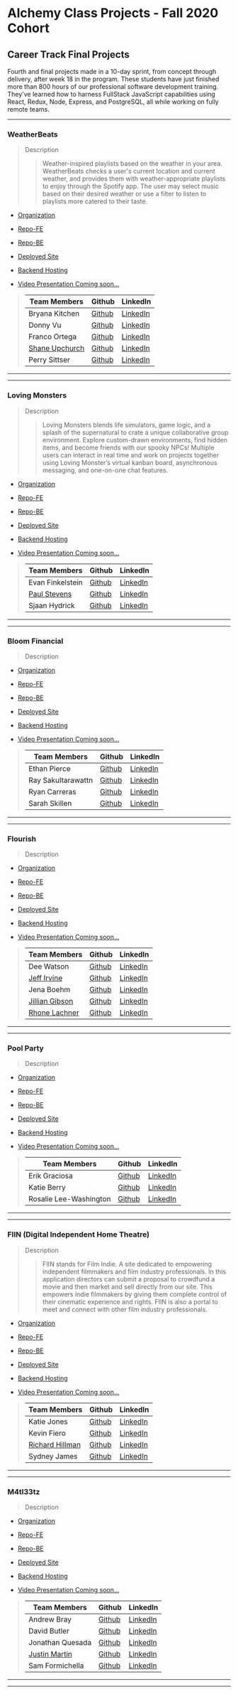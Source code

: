# Alchemy Class Projects - Fall 2020 Cohort

## Career Track Final Projects

Fourth and final projects made in a 10-day sprint, from concept through delivery, after week 18 in the program.  These students have just finished more than 800 hours of our professional software development training. They've learned how to harness FullStack JavaScript capabilities using React, Redux, Node, Express, and PostgreSQL, all while working on fully remote teams.
___
### WeatherBeats

> Description 
>> Weather-inspired playlists based on the weather in your area. WeatherBeats checks a user's current location and current weather, and provides them with weather-appropriate playlists to enjoy through the Spotify app.  The user may select music based on their desired weather or use a filter to listen to playlists more catered to their taste.

* [Organization](https://github.com/WeatherBeats)

* [Repo-FE](https://github.com/WeatherBeats/WeatherBeats-frontend)

* [Repo-BE](https://github.com/WeatherBeats/WeatherBeats-server)

* [Deployed Site](https://weatherbeats.netlify.app/)

* [Backend Hosting](https://weatherbeats.herokuapp.com/)

* [Video Presentation Coming soon...]()

>| Team Members  | Github  | LinkedIn  |
>|---|---|---|
>| Bryana Kitchen |  [Github](https://github.com/bryanakitchen)  |  [LinkedIn](https://www.linkedin.com/in/bryanakitchen/)  |
>| Donny Vu |  [Github](https://github.com/DonnyLVu)  |  [LinkedIn](https://www.linkedin.com/in/donnylvu/)  |
>| Franco Ortega |  [Github](https://github.com/franco-ortega)  |  [LinkedIn](https://www.linkedin.com/in/francoortega/)  |
>|  [Shane Upchurch](https://shane-upchurch.netlify.app/)| [Github](https://github.com/ShaneUP1)   | [LinkedIn](https://www.linkedin.com/in/shaneupchurch/)   |
>|  Perry Sittser | [Github](https://github.com/sittserp)   | [LinkedIn](https://www.linkedin.com/in/sittserp/)   |

___
___
### Loving Monsters

> Description 
>>Loving Monsters blends life simulators, game logic, and a splash of the supernatural to crate a unique collaborative group environment. Explore custom-drawn environments, find hidden items, and become friends with our spooky NPCs! Multiple users can interact in real time and work on projects together using Loving Monster’s virtual kanban board, asynchronous messaging, and one-on-one chat features.

* [Organization](https://github.com/Loving-Monsters)

* [Repo-FE](https://github.com/Loving-Monsters/loving-monsters-fe)

* [Repo-BE](https://github.com/Loving-Monsters/loving-monsters-be)

* [Deployed Site](https://loving-monsters.netlify.app/)

* [Backend Hosting](https://loving-monsters.herokuapp.com/)

* [Video Presentation Coming soon...]()

>| Team Members  | Github  | LinkedIn  |
>|---|---|---|
>| Evan Finkelstein |  [Github](https://github.com/Evan-Finkelstein)  |  [LinkedIn](https://www.linkedin.com/in/evan-finkelstein91/)  |
>| [Paul Stevens](https://paulstevens.dev/) |  [Github](https://github.com/Protopaco)  |  [LinkedIn](https://www.linkedin.com/in/paul-stevens-dev/)  |
>|  Sjaan Hydrick | [Github](https://github.com/SjaanHydrick)   | [LinkedIn](https://www.linkedin.com/in/sjaan-hydrick/)   |

___
___

### Bloom Financial

> Description 
>> 

* [Organization](https://github.com/Bloom-Financial)

* [Repo-FE](https://github.com/Bloom-Financial/front-end)

* [Repo-BE](https://github.com/Bloom-Financial/back-end)

* [Deployed Site]()

* [Backend Hosting]()

* [Video Presentation Coming soon...]()

>| Team Members  | Github  | LinkedIn  |
>|---|---|---|
>| Ethan Pierce |  [Github](https://github.com/jumpybuns)  |  [LinkedIn](https://www.linkedin.com/in/ethanpiercepresents/)  |
>| Ray Sakultarawattn |  [Github](https://github.com/rsakultarawattn)  |  [LinkedIn](https://www.linkedin.com/in/raysakultarawattn/)  |
>| Ryan Carreras | [Github](https://github.com/ryanleviathan)   | [LinkedIn](https://www.linkedin.com/in/ryancarreras/)   |
>| Sarah Skillen |  [Github](https://github.com/sarah-svg)  |  [LinkedIn](https://www.linkedin.com/in/sarah-skillen-7339b61b8/)  |

___
___
### Flourish

> Description 
>>

* [Organization]()

* [Repo-FE]()

* [Repo-BE]()

* [Deployed Site]()

* [Backend Hosting]()

* [Video Presentation Coming soon...]()

>| Team Members  | Github  | LinkedIn  |
>|---|---|---|
>| Dee Watson |  [Github](https://github.com/dl-watson)  |  [LinkedIn](https://www.linkedin.com/in/dl-watson/)  |
>|  [Jeff Irvine](www.Jeffirvine.dev)| [Github](https://github.com/jeffIrvine)   | [LinkedIn](https://www.linkedin.com/in/irvinejeff/)   |
>| Jena Boehm | [Github](https://github.com/jena-boehm)   | [LinkedIn](https://www.linkedin.com/in/jenaboehm/)   |
>| [Jillian Gibson](http://www.jillianlg.com/) |  [Github](https://github.com/jillianlg)  |  [LinkedIn](https://www.linkedin.com/in/jillianlgibson/)  |
>|  [Rhone Lachner](http://rhonelachner.com/) | [Github](https://github.com/RhoneLachner)   | [LinkedIn](https://www.linkedin.com/in/rhonelachner/)   |

___
___
### Pool Party

> Description 
>>

* [Organization]()

* [Repo-FE]()

* [Repo-BE]()

* [Deployed Site]()

* [Backend Hosting]()

* [Video Presentation Coming soon...]()

>| Team Members  | Github  | LinkedIn  |
>|---|---|---|
>| Erik Graciosa |  [Github](https://github.com/ErikGraciosa)  |  [LinkedIn](https://www.linkedin.com/in/erikgraciosa/)  |
>| Katie Berry |  [Github](https://github.com/KatieMBerry)  |  [LinkedIn](https://www.linkedin.com/in/katie-m-berry/)  |
>| Rosalie Lee-Washington |  [Github](https://github.com/rosalie337)  |  [LinkedIn](https://www.linkedin.com/in/rosalielee/)  |

___
___
### FIIN (Digital Independent Home Theatre)

> Description 
>>  FIIN stands for Film Indie. A site dedicated to empowering independent filmmakers and film industry professionals. In this application directors can submit a proposal to crowdfund a movie and then market and sell directly from our site. This empowers indie filmmakers by giving them complete control of their cinematic experience and rights. FIIN is also a portal to meet and connect with other film industry professionals. 

* [Organization](https://github.com/Gisaengchung)

* [Repo-FE](https://github.com/Gisaengchung/front-end)

* [Repo-BE](https://github.com/Gisaengchung/back-end)

* [Deployed Site](https://fiin.netlify.app/)

* [Backend Hosting](https://fiin-dev.herokuapp.com/)

* [Video Presentation Coming soon...]()

>| Team Members  | Github  | LinkedIn  |
>|---|---|---|
>| Katie Jones |  [Github](https://github.com/katiejonesyo)  |  [LinkedIn](https://www.linkedin.com/in/katiejonesyo/)  |
>| Kevin Fiero |  [Github](https://github.com/kevinfiero)  |  [LinkedIn](https://www.linkedin.com/in/kevinfiero/)  |
>| [Richard Hillman](http://richard-hillman.com/) |  [Github](https://github.com/Richard-Hillman)  |  [LinkedIn](https://www.linkedin.com/in/richard-hillman/)  |
>| Sydney James |  [Github](https://github.com/scjam)  |  [LinkedIn](https://www.linkedin.com/in/sydjames/)  |

___
___

### M4tl33tz

> Description 
>>

* [Organization]()

* [Repo-FE]()

* [Repo-BE]()

* [Deployed Site]()

* [Backend Hosting]()

* [Video Presentation Coming soon...]()

>| Team Members  | Github  | LinkedIn  |
>|---|---|---|
>| Andrew Bray |  [Github](https://github.com/Andrew-Bray)  |  [LinkedIn](https://www.linkedin.com/in/andrew-michael-bray/)  |
>| David Butler |  [Github](https://github.com/davidabutler92)  |  [LinkedIn](https://www.linkedin.com/in/david-arron-butler/)  |
>| Jonathan Quesada |  [Github](https://github.com/QuesadaJon)  |  [LinkedIn](https://www.linkedin.com/in/quesada-jonathan/)  |
>| [Justin Martin](http://justinmartincodes.com/) |  [Github](https://github.com/JustinMartin7x)  |  [LinkedIn](https://www.linkedin.com/in/justin-martin7x/)  |
>| Sam Formichella |  [Github](https://github.com/sformichella)  |  [LinkedIn](https://www.linkedin.com/in/sam-formichella/)  |

___
___
